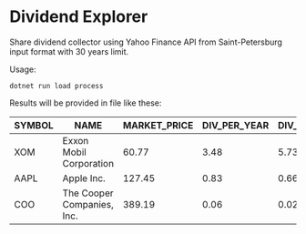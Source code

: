 # Dividend Explorer

Share dividend collector using Yahoo Finance API from Saint-Petersburg input format with 30 years limit.

Usage:

```dotnet run load process```

Results will be provided in file like these:

| SYMBOL | NAME                       | MARKET_PRICE | DIV_PER_YEAR | DIV_YIELD | DIV_COUNT | FIRST_DIV_DATE | LAST_DIV_DATE | DIV_INCREASE_YEARS |
| ------ | -------------------------- | ------------ | ------------ | --------- | --------- | -------------- | ------------- | ------------------ |
| XOM    | Exxon Mobil Corporation    |        60.77 | 3.48         |    5.73 % |       123 | 02/01/1991     | 05/01/2021    |              19.93 |
| AAPL   | Apple Inc.                 |       127.45 | 0.83         |    0.66 % |        56 | 02/01/1991     | 05/01/2021    |              30.27 |
| COO    | The Cooper Companies, Inc. |       389.19 | 0.06         |    0.02 % |        47 | 06/01/1999     | 01/01/2021    |               21.6 |
